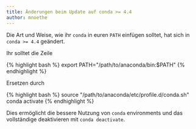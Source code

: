 ```yaml
---
title: Änderungen beim Update auf conda >= 4.4
author: mnoethe
---
```


Die Art und Weise, wie ihr `conda` in euren `PATH` einfügen solltet,
hat sich in `conda >= 4.4` geändert.

Ihr solltet die Zeile

{% highlight bash %}
export PATH="/path/to/anaconda/bin:$PATH"
{% endhighlight %}

Ersetzen durch

{% highlight bash %}
source "/path/to/anaconda/etc/profile.d/conda.sh"
conda activate
{% endhighlight %}

Dies ermöglicht die bessere Nutzung von `conda` environments und das vollständige
deaktivieren mit `conda deactivate`.
